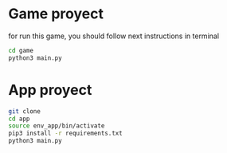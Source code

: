 # Game proyect
for  run this game, you should follow next instructions in terminal


```sh
cd game
python3 main.py
```


# App proyect
```sh
git clone
cd app
source env_app/bin/activate
pip3 install -r requirements.txt
python3 main.py
```